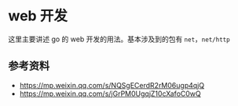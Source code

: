 <!--
 * @Author: shgopher shgopher@gmail.com
 * @Date: 2023-05-14 23:08:19
 * @LastEditors: shgopher shgopher@gmail.com
 * @LastEditTime: 2023-05-18 17:05:39
 * @FilePath: /GOFamily/工程/web/README.md
 * @Description: 
 * 
 * Copyright (c) 2023 by shgopher, All Rights Reserved. 
-->
# web 开发
这里主要讲述 go 的 web 开发的用法。基本涉及到的包有 `net`，`net/http`
## 参考资料
- https://mp.weixin.qq.com/s/NQSgECerdR2rM06ugp4qjQ
- https://mp.weixin.qq.com/s/jGrPM0UgqjZ10cXafoC0wQ